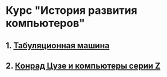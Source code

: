 # Курс "История развития компьютеров"
## 1. [Табуляционная машина](https://github.com/teacher57/history_of_computers/blob/main/notes/tabulating_machine.md)
## 2. [Конрад Цузе и компьютеры серии Z](https://github.com/teacher57/history_of_computers/blob/main/notes/Z-1.md)

